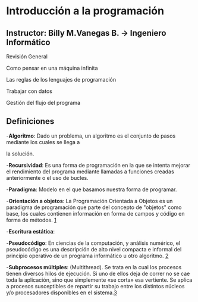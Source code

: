 # Introducción a la programación

**Instructor: Billy M.Vanegas B. -> Ingeniero Informático**
------------------------------------------------------------

Revisión General

Como pensar en una máquina infinita 

Las reglas de los lenguajes de programación

Trabajar con datos

Gestión del flujo del programa

## Definiciones

-**Algoritmo**: Dado un problema, un algoritmo es el conjunto de pasos mediante los cuales se llega a          

la solución.

-**Recursividad**: Es una forma de programación en la que se intenta mejorar el rendimiento del programa mediante llamadas a funciones creadas anteriormente o el uso de bucles.

-**Paradigma**: Modelo en el que basamos nuestra forma de programar.

-**Orientación a objetos**: La Programación Orientada a Objetos es un paradigma de programación que parte del concepto de "objetos" como base, los cuales contienen información en forma de campos y código en forma de métodos. [1]

-**Escritura estática**:

-**Pseudocódigo**: En ciencias de la computación, y análisis numérico, el pseudocódigo​ es una descripción de alto nivel compacta e informal del principio operativo de un programa informático u otro algoritmo. [2]

-**Subprocesos múltiples**: (Multithread). Se trata en la cual los procesos tienen diversos hilos de ejecución. Si uno de ellos deja de correr no se cae toda la aplicación, sino que simplemente «se corta» esa vertiente. Se aplica a procesos susceptibles de repartir su trabajo entre los distintos núcleos y/o procesadores disponibles en el sistema.[3]

[1]:https://es.wikipedia.org/wiki/Programaci%C3%B3n_orientada_a_objetos
[2]:https://es.wikipedia.org/wiki/Pseudoc%C3%B3digo
[3]:https://www.glosarioit.com/Multihilo
